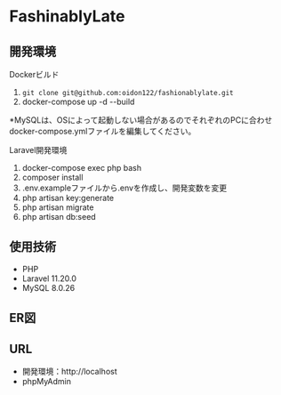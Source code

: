 # FashinablyLate

## 開発環境

Dockerビルド
1. `git clone git@github.com:oidon122/fashionablylate.git`
2. docker-compose up -d --build

*MySQLは、OSによって起動しない場合があるのでそれぞれのPCに合わせdocker-compose.ymlファイルを編集してください。

Laravel開発環境
1. docker-compose exec php bash
2. composer install
3. .env.exampleファイルから.envを作成し、開発変数を変更
4. php artisan key:generate
5. php artisan migrate
6. php artisan db:seed

## 使用技術
- PHP
- Laravel 11.20.0
- MySQL 8.0.26

## ER図


## URL
- 開発環境：http://localhost
- phpMyAdmin
